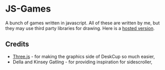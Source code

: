 # JS-Games
A bunch of games written in javascript.
All of these are written by me, but they may use third party libraries for drawing.
Here is a [hosted version](https://benjamin-davies.github.io/js-games/).
 
## Credits
 - [Three.js](https://threejs.org/) - for making the graphics side of DeskCup so much easier,
 - Della and Kinsey Gatling - for providing inspiration for sidescroller,
